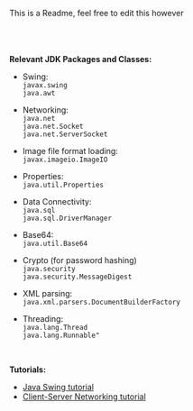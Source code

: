 This is a Readme, feel free to edit this however
<br><br><br><br>

**Relevant JDK Packages and Classes:** 

 + Swing:<br>
`javax.swing`<br>
`java.awt`

 + Networking:<br>
`java.net`<br>
`java.net.Socket`<br>
`java.net.ServerSocket`

 + Image file format loading:<br>
`javax.imageio.ImageIO`

 + Properties:<br>
`java.util.Properties`

 + Data Connectivity:<br>
`java.sql`<br>
`java.sql.DriverManager`

 + Base64:<br>
`java.util.Base64`

 + Crypto (for password hashing)<br>
`java.security`<br>
`java.security.MessageDigest`

 + XML parsing:<br>
`java.xml.parsers.DocumentBuilderFactory`

 + Threading:<br>
`java.lang.Thread`<br>
`java.lang.Runnable"`

<br>

**Tutorials:**
+ [Java Swing tutorial](https://docs.oracle.com/javase/tutorial/uiswing)
+ [Client-Server Networking tutorial](https://docs.oracle.com/javase/tutorial/networking/sockets/clientServer.html)
    

